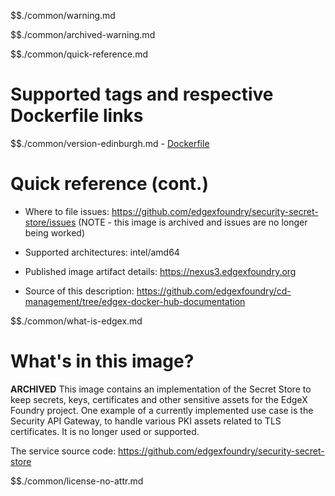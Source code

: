 $$./common/warning.md

$$./common/archived-warning.md

$$./common/quick-reference.md

# Supported tags and respective Dockerfile links

$$./common/version-edinburgh.md
        - [Dockerfile](https://github.com/edgexfoundry/security-secret-store/blob/edinburgh/Dockerfile.vault)

# Quick reference (cont.)

- Where to file issues: https://github.com/edgexfoundry/security-secret-store/issues (NOTE - this image is archived and issues are no longer being worked)

- Supported architectures: intel/amd64

- Published image artifact details: https://nexus3.edgexfoundry.org

- Source of this description: https://github.com/edgexfoundry/cd-management/tree/edgex-docker-hub-documentation

$$./common/what-is-edgex.md

# What's in this image?

**ARCHIVED**
This image contains an implementation of the Secret Store to keep secrets, keys, certificates and other sensitive assets for the EdgeX Foundry project. One example of a currently implemented use case is the Security API Gateway, to handle various PKI assets related to TLS certificates.  It is no longer used or supported.

The service source code: https://github.com/edgexfoundry/security-secret-store

$$./common/license-no-attr.md
